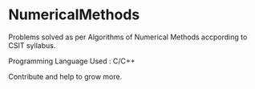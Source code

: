 # NumericalMethods
Problems solved as per Algorithms of Numerical Methods accpording to CSIT syllabus.

Programming Language Used : C/C++

Contribute and help to grow more.
